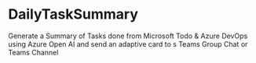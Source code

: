 # DailyTaskSummary
Generate a Summary of Tasks done from Microsoft Todo &amp; Azure DevOps using Azure Open AI and send an adaptive card to s Teams Group Chat or Teams Channel
